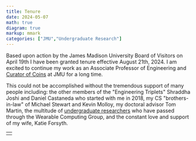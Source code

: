 ```yaml
---
title: Tenure
date: 2024-05-07
math: true
diagram: true
markup: mmark
categories: ["JMU","Undergraduate Research"]
---
```


Based upon action by the James Madison University Board of Visitors on April 19th I have been granted tenure effective August 21th, 2024. I am excited to continue my work as an Associate Professor of Engineering and [Curator of Coins](https://www.jmu.edu/madisonart/people/index.shtml) at JMU for a long time.

This could not be accomplished without the tremendous support of many people including: the other members of the "Engineering Triplets" Shraddha Joshi and Daniel Castaneda who started with me in 2018, my CS "brothers-in-law" of Michael Stewart and Kevin Molloy, my doctoral advisor Tom Martin, the multitude of [undergraduate researchers](https://www.jasonforsyth.net/categories/undergraduate-research/) who have passed through the Wearable Computing Group, and the constant love and support of my wife, Katie Forsyth.  


<table width="99%">
 <tr>
  <td><a href = "/img/tenure.jpeg"><img src="/img/tenure.jpeg" alt="" ></td>
 </tr>
</table>